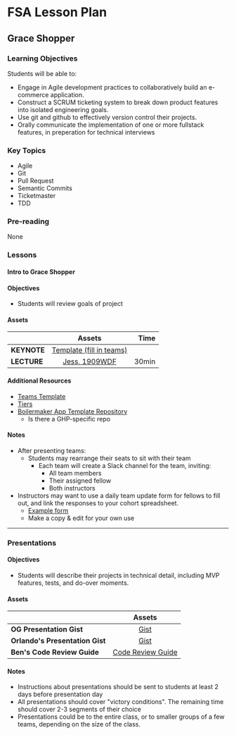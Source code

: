 # FSA Lesson Plan

## Grace Shopper

### Learning Objectives

Students will be able to:

- Engage in Agile development practices to collaboratively build an e-commerce application.
- Construct a SCRUM ticketing system to break down product features into isolated engineering goals.
- Use git and github to effectively version control their projects.
- Orally communicate the implementation of one or more fullstack features, in preperation for technical interviews

### Key Topics

- Agile
- Git
- Pull Request
- Semantic Commits
- Ticketmaster
- TDD

### Pre-reading

None

### Lessons

#### Intro to Grace Shopper

#### Objectives

- Students will review goals of project

#### Assets

|        | Assets           | Time  |
| ------------- |:---------------------: | -----:|
| **KEYNOTE**   | [Template (fill in teams)](https://drive.google.com/open?id=1EwRj45bng0k7_DkeEQPMp6Wn_g7x0boc) |    |
| **LECTURE**   | [Jess, 1909WDF](https://www.youtube.com/watch?v=dKxl4XZCTWM&feature=youtu.be) | 30min |

#### Additional Resources

- [Teams Template](04-Teams.md)
- [Tiers](02-Tiers.md)
- [Boilermaker App Template Repository](https://github.com/FullstackAcademy/fs-app-template-v2)
  - Is there a GHP-specific repo

#### Notes

- After presenting teams:
  - Students may rearrange their seats to sit with their team
    - Each team will create a Slack channel for the team, inviting:
      - All team members
      - Their assigned fellow
      - Both instructors
- Instructors may want to use a daily team update form for fellows to fill out, and link the responses to your cohort spreadsheet.
  - [Example form](https://docs.google.com/forms/d/1H7x5Lds7jIVDHFJ9nk4YyNDRf5HghLzzJ_mZHjdFBKg/edit)
  - Make a copy & edit for your own use

<hr />

### Presentations

#### Objectives

- Students will describe their projects in technical detail, including MVP features, tests, and do-over moments.

#### Assets

|           | Assets             |
| ------------- |:---------------------: |
| **OG Presentation Gist**   | [Gist](https://gist.github.com/geoffbass/1676020c0a6fa16ae330258bea7b6027)         |
| **Orlando's Presentation Gist**   | [Gist](https://gist.github.com/orlandocaraballo/d29910623bd6d8627e2f0f3ec01da8a3)         |
| **Ben's Code Review Guide**   | [Code Review Guide](https://paper.dropbox.com/doc/Grace-Shopper-Code-Review-Notes--AnE4G~C5r6WLwJywe6tJ2j5iAg-AMcY05uh5RTJbA1PSgcBA)

#### Notes

- Instructions about presentations should be sent to students at least 2 days before presentation day
- All presentations should cover "victory conditions". The remaining time should cover 2-3 segments of their choice
- Presentations could be to the entire class, or to smaller groups of a few teams, depending on the size of the class.
